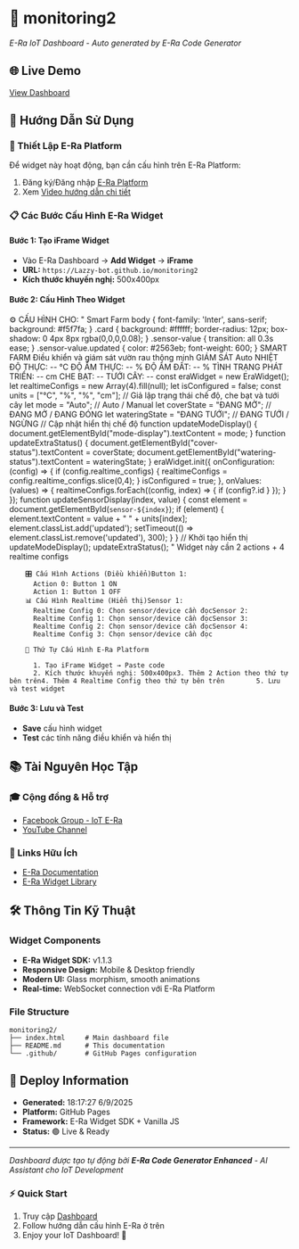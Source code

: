 # 🤖 monitoring2
  
  *E-Ra IoT Dashboard - Auto generated by E-Ra Code Generator*
  
  ## 🌐 Live Demo
  [View Dashboard](https://Lazzy-bot.github.io/monitoring2)
  
  ## 📖 Hướng Dẫn Sử Dụng
  
  ### 🔧 Thiết Lập E-Ra Platform
  Để widget này hoạt động, bạn cần cấu hình trên E-Ra Platform:
  
  1. Đăng ký/Đăng nhập [E-Ra Platform](https://app.e-ra.io/)
  2. Xem [Video hướng dẫn chi tiết](https://youtu.be/aadOolB-W6E?si=43bXJe6-j-OKdXX0)
  
  ### 📋 Các Bước Cấu Hình E-Ra Widget
  
  #### Bước 1: Tạo iFrame Widget
  - Vào E-Ra Dashboard → **Add Widget** → **iFrame**
  - **URL:** `https://Lazzy-bot.github.io/monitoring2`
  - **Kích thước khuyến nghị:** 500x400px
  
  #### Bước 2: Cấu Hình Theo Widget
  ⚙️ CẤU HÌNH CHO: "          Smart Farm                    body {       font-family: 'Inter', sans-serif;       background: #f5f7fa;     }     .card {       background: #ffffff;       border-radius: 12px;       box-shadow: 0 4px 8px rgba(0,0,0,0.08);     }     .sensor-value {       transition: all 0.3s ease;     }     .sensor-value.updated {       color: #2563eb;       font-weight: 600;     }                         SMART FARM       Điều khiển và giám sát vườn rau thông minh                                                      GIÁM SÁT                                        Auto                                                                      NHIỆT ĐỘ THỰC:                      -- °C                                                        ĐỘ ẨM THỰC:                      -- %                                                        ĐỘ ẨM ĐẤT:                      -- %                                                        TÌNH TRẠNG PHÁT TRIỂN:                      -- cm                                                                 CHE BẠT:                      --                                                        TƯỚI CÂY:                      --                                 const eraWidget = new EraWidget();     let realtimeConfigs = new Array(4).fill(null);     let isConfigured = false;      const units = ["°C", "%", "%", "cm"];      // Giả lập trạng thái chế độ, che bạt và tưới cây     let mode = "Auto"; // Auto / Manual     let coverState = "ĐANG MỞ"; // ĐANG MỞ / ĐANG ĐÓNG     let wateringState = "ĐANG TƯỚI"; // ĐANG TƯỚI / NGỪNG      // Cập nhật hiển thị chế độ     function updateModeDisplay() {       document.getElementById("mode-display").textContent = mode;     }      function updateExtraStatus() {       document.getElementById("cover-status").textContent = coverState;       document.getElementById("watering-status").textContent = wateringState;     }      eraWidget.init({       onConfiguration: (config) => {         if (config.realtime_configs) {           realtimeConfigs = config.realtime_configs.slice(0,4);         }         isConfigured = true;       },       onValues: (values) => {         realtimeConfigs.forEach((config, index) => {           if (config?.id             }         });       }     });      function updateSensorDisplay(index, value) {       const element = document.getElementById(`sensor-${index}`);       if (element) {         element.textContent = value + " " + units[index];         element.classList.add('updated');         setTimeout(() => element.classList.remove('updated'), 300);       }     }      // Khởi tạo hiển thị     updateModeDisplay();     updateExtraStatus();     "
        Widget này cần 2 actions + 4 realtime configs
      
    
        🎛️ Cấu Hình Actions (Điều khiển)Button 1:
          Action 0: Button 1 ON
          Action 1: Button 1 OFF
        📊 Cấu Hình Realtime (Hiển thị)Sensor 1:
          Realtime Config 0: Chọn sensor/device cần đọcSensor 2:
          Realtime Config 1: Chọn sensor/device cần đọcSensor 3:
          Realtime Config 2: Chọn sensor/device cần đọcSensor 4:
          Realtime Config 3: Chọn sensor/device cần đọc
      
        📌 Thứ Tự Cấu Hình E-Ra Platform
        
          1. Tạo iFrame Widget → Paste code
          2. Kích thước khuyến nghị: 500x400px3. Thêm 2 Action theo thứ tự bên trên4. Thêm 4 Realtime Config theo thứ tự bên trên        5. Lưu và test widget
  
  #### Bước 3: Lưu và Test
  - **Save** cấu hình widget
  - **Test** các tính năng điều khiển và hiển thị
  
  ## 📚 Tài Nguyên Học Tập
  
  ### 🎓 Cộng đồng & Hỗ trợ
  - [Facebook Group - IoT E-Ra](https://www.facebook.com/groups/567625788148920)
  - [YouTube Channel](https://www.youtube.com/@eohchannelofficial/videos)
  
  ### 🔗 Links Hữu Ích
  - [E-Ra Documentation](https://app.e-ra.io/)
  - [E-Ra Widget Library](https://www.npmjs.com/package/@eohjsc/era-widget)
  
  ## 🛠️ Thông Tin Kỹ Thuật
  
  ### Widget Components
  - **E-Ra Widget SDK:** v1.1.3
  - **Responsive Design:** Mobile & Desktop friendly
  - **Modern UI:** Glass morphism, smooth animations
  - **Real-time:** WebSocket connection với E-Ra Platform
  
  ### File Structure
  ```
  monitoring2/
  ├── index.html     # Main dashboard file
  ├── README.md      # This documentation
  └── .github/       # GitHub Pages configuration
  ```
  
  ## 🚀 Deploy Information
  - **Generated:** 18:17:27 6/9/2025
  - **Platform:** GitHub Pages
  - **Framework:** E-Ra Widget SDK + Vanilla JS
  - **Status:** 🟢 Live & Ready
  
  ---
  *Dashboard được tạo tự động bởi **E-Ra Code Generator Enhanced** - AI Assistant cho IoT Development*
  
  ### ⚡ Quick Start
  1. Truy cập [Dashboard](https://Lazzy-bot.github.io/monitoring2)
  2. Follow hướng dẫn cấu hình E-Ra ở trên
  3. Enjoy your IoT Dashboard! 🎉